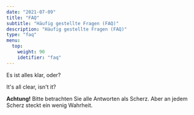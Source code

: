 ```yaml
---
date: "2021-07-09"
title: "FAQ"
subtitle: "Häufig gestellte Fragen (FAQ)"
description: "Häufig gestellte Fragen (FAQ)"
type: "faq"
menu:
  top:
    weight: 90
    idetifier: "faq"
---
```


Es ist alles klar, oder?

It's all clear, isn't it?

**Achtung!** Bitte betrachten Sie alle Antworten als Scherz. Aber an jedem Scherz steckt ein wenig Wahrheit.
